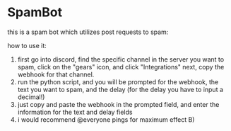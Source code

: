 # SpamBot

this is a spam bot which utilizes  post requests to spam:

how to use it:
1. first go into discord, find the specific channel in the server you want to spam, click on the "gears" icon, and click "Integrations"
   next, copy the webhook for that channel.
2. run the python script, and you will be prompted for the webhook, the text you want to spam, and the delay (for the delay you have to input a decimal!)
3. just copy and paste the webhook in the prompted field, and enter the information for the text and delay fields
4. i would recommend @everyone pings for maximum effect B)
